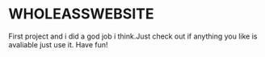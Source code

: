 # WHOLEASSWEBSITE
First project and i did a god job i think.Just check out if anything you like is avaliable just use it. Have fun!
